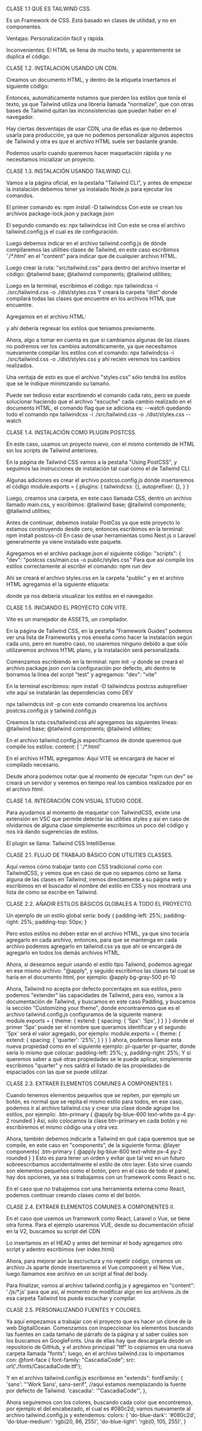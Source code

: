 CLASE 1.1
QUE ES TAILWIND CSS.

Es un Framework de CSS.
Está basado en clases de utilidad, y no en componentes.

Ventajas: 
    Personalización fácil y rápida.

Inconvenientes: El HTML se llena de mucho texto, y aparentemente se duplica el código.

CLASE 1.2.
INSTALACION USANDO UN CDN.

Creamos un documento HTML, y dentro de la etiqueta <head> insertamos el siguiente código:
<script src="https://cdn.tailwindcss.com"></script>
Entonces, automáticamente notamos que pierden los estilos que tenía el texto, ya que Tailwind utiliza una librería llamada "normalize", que con otras bases de Tailwind quitan las inconsistencias que puedan haber en el navegador.

Hay ciertas desventajas de usar CDN, una de ellas es que no debemos usarla para producción, ya que no podemos personalizar algunos aspectos de Tailwind y otra es que el archivo HTML suele ser bastante grande.

Podemos usarlo cuando queremos hacer maquetación rápida y no necesitamos inicializar un proyecto.

CLASE 1.3.
INSTALACIÓN USANDO TAILWIND CLI.

Vamos a la página oficial, en la pestaña "Tailwind CLI", y antes de empezar la instalación debemos tener ya instalado Node.js para ejecutar los comandos.

El primer comando es:
npm install -D tailwindcss
Con este se crean los archivos package-lock.json y package.json

El segundo comando es:
npx tailwindcss init
Con este se crea el archivo tailwind.config.js el cual es de configuración.

Luego debemos indicar en el archivo tailwind.config.js de dónde compilaremos las utilities clases de Tailwind, en este caso escribimos './*.html' en el "content" para indicar que de cualquier archivo HTML.

Luego crear la ruta: "src/tailwind.css" para dentro del archivo insertar el código:
@tailwind base;
@tailwind components;
@tailwind utilities;

Luego en la terminal, escribimos el código:
npx tailwindcss -i ./src/tailwind.css -o ./dist/styles.css
Y creará la carpeta "dist" donde compilará todas las clases que encuentre en los archivos HTML que encuentre.

Agregamos en el archivo HTML:
<link rel="stylesheet" href="./dist/styles.css">
y ahí debería regresar los estilos que teniamos previamente.

Ahora, algo a tomar en cuenta es que si cambiamos algunas de las clases no podremos ver los cambios automáticamente, ya que necesitamos nuevamente compilar los estilos con el comando:
npx tailwindcss -i ./src/tailwind.css -o ./dist/styles.css
y ahí recién veremos los cambios realizados.

Una ventaja de esto es que el archivo "styles.css" sólo tendrá los estilos que se le indique minimizando su tamaño.

Puede ser tedioso estar escribiendo el comando cada rato, pero se puede solucionar haciendo que el archivo "escuche" cada cambio realizado en el documento HTML, el comando flag que se adiciona es:
--watch
quedando todo el comando
npx tailwindcss -i ./src/tailwind.css -o ./dist/styles.css --watch

CLASE 1.4.
INSTALACIÓN COMO PLUGIN POSTCSS.

En este caso, usamos un proyecto nuevo, con el mismo contenido de HTML sin los scripts de Tailwind anteriores.

En la página de Tailwind CSS vamos a la pestaña "Using PostCSS", y seguimos las instrucciones de instalación tal cual como el de Tailwind CLI.

Algunas adiciones es crear el archivo postcss.config.js donde insertaremos el código
module.exports = {
    plugins: {
        tailwindcss: {},
        autoprefixer: {},
    }
}

Luego, creamos una carpeta, en este caso llamada CSS, dentro un archivo llamado main.css, y escribimos:
@tailwind base;
@tailwind components;
@tailwind utilities;

Antes de continuar, debemos instalar PostCss ya que este proyecto lo estamos construyendo desde cero, entonces escribimos en la terminal:
npm install postcss-cli
En caso de usar herramientas como Next.js o Laravel generalmente ya viene instalado este paquete.

Agregamos en el archivo package.json el siguiente código:
  "scripts": {
    "dev": "postcss css/main.css -o public/styles.css"
Para que así compile los estilos correctamente al escribir el comando:
npm run dev

Ahí se creará el archivo styles.css en la carpeta "public" y en el archivo HTML agregamos el la siguiente etiqueta:
<link rel="stylesheet" href="./styles.css">
donde ya nos debería visualizar los estilos en el navegador.

CLASE 1.5.
INICIANDO EL PROYECTO CON VITE.

Vite es un manejador de ASSETS, un compilador.

En la página de Tailwind CSS, en la pestaña "Framework Guides" podemos ver una lista de Frameworks y nos enseña como hacer la instalación según cada uno, pero en nuestro caso, no usaremos ninguno debido a que sólo utilizaremos archivos HTML plano, y la instalación será personalizada.

Comenzamos escribiendo en la terminal:
npm init -y
donde se creará el archivo package.json con la configuración por defecto, ahí dentro le borramos la línea del script "test" y agregamos:
    "dev": "vite"

En la terminal escribimos:
npm install -D tailwindcss postcss autoprefixer vite
aquí se instalarán las dependencias como DEV

npx tailwindcss init -p
con este comando crearemos los archivos postcss.config.js y tailwind.config.js

Creamos la ruta css/tailwind.css
ahí agregamos las siguientes líneas:
@tailwind base;
@tailwind components;
@tailwind utilities;

En el archivo tailwind.config.js específicamos de donde queremos que compile los estilos:
  content: [
    './*.html'

En el archivo HTML agregamos:
    <link rel="stylesheet" href="./css/tailwind.css">
Aquí VITE se encargará de hacer el compilado necesario.

Desde ahora podemos notar que al momento de ejecutar "npm run dev" se creará un servidor y veremos en tiempo real los cambios realizados por en el archivo html.

CLASE 1.6.
INTEGRACIÓN CON VISUAL STUDIO CODE.

Para ayudarnos al momento de maquetar con TailwindCSS, existe una extensión en VSC que permite detectar las utilities styles y así en caso de olvidarnos de alguna clase simplemente escribimos un poco del código y nos irá dando sugerencias de estilos.

El plugin se llama: Tailwind CSS IntelliSense.

CLASE 2.1.
FLUJO DE TRABAJO BÁSICO CON UTILITIES CLASSES.

Aquí vemos cómo trabajar tanto con CSS tradicional como con TailwindCSS, y vemos que en caso de que no sepamos cómo se llama alguna de las clases en Tailwind, iremos directamente a su página web y escribimos en el buscador el nombre del estilo en CSS y nos mostrará una lista de cómo se escribe en Tailwind.

CLASE 2.2.
AÑADIR ESTILOS BÁSICOS GLOBALES A TODO EL PROYECTO.

Un ejemplo de un estilo global sería:
    body {
        padding-left: 25%;
        padding-right: 25%;
        padding-top: 50px;
    }

Pero estos estilos no deben estar en el archivo HTML, ya que sino tocaría agregarlo en cada archivo, entonces, para que se mantenga en cada archivo podemos agregarlo en tailwind.css ya que ahí se encargará de agregarlo en todos los demás archivos HTML.

Ahora, si deseamos seguir usando el estilo tipo Tailwind, podemos agregar en ese mismo archivo: "@apply", y seguido escribimos las clases tal cual se haría en el documento html, por ejemplo:
@apply bg-gray-500 pt-10

Ahora, Tailwind no acepta por defecto porcentajes en sus estilos, pero podemos "extender" las capacidades de Tailwind, para eso, vamos a la documentación de Tailwind, y buscamos en este caso Padding, y buscamos la sección "Customizing your theme", donde encontraremos que es el archivo tailwind.config.js configuramos de la siguiente manera:
module.exports = {
  theme: {
    extend: {
      spacing: {
        '5px': '5px',
      }
    }
  }
}
donde el primer '5px' puede ser el nombre que queramos identificar y el segundo '5px' será el valor agregado, por ejemplo:
module.exports = {
  theme: {
    extend: {
      spacing: {
        'quarter': '25%',
      }
    }
  }
}
ahora, podemos llamar esta nueva propiedad como en el siguiente ejemplo: pl-quarter pr-quarter, donde sería lo mismo que colocar: padding-left: 25%; y, padding-right: 25%;
Y si queremos saber a qué otras propiedades se le puede aplicar, simplemente escribimos "quarter" y nos saldrá el listado de las propiedades de espaciados con las que se puede utilizar.

CLASE 2.3.
EXTRAER ELEMENTOS COMUNES A COMPONENTES I.

Cuando tenemos elementos pequeños que se repiten, por ejemplo un botón, es normal que se repita el mismo estilo para todos, en ese caso, podemos ir al archivo tailwind.css y crear una clase donde agrupe los estilos, por ejemplo:
.btn-primary {
    @apply bg-blue-600 text-white px-4 py-2 rounded
}
Así, solo colocamos la clase btn-primary en cada botón y no escribiremos el mismo código una y otra vez.

Ahora, también debemos indicarle a Tailwind en qué capa queremos que se compile, en este caso en "components", de la siguiente forma:
@layer components{
    .btn-primary {
        @apply bg-blue-600 text-white px-4 py-2 rounded
    }
}
Esto es para tener un orden y evitar que tal vez en un futuro sobreescribamos accidentalmente el estilo de otro layer.
Esto sirve cuando son elementos pequeños como el botón, pero en el caso de todo el panel, hay dos opciones, ya sea si trabajamos con un framework como React o no.

En el caso que no trabajemos con una herramienta externa como React, podemos continuar creando clases como el del botón.

CLASE 2.4.
EXTRAER ELEMENTOS COMUNES A COMPONENTES II.

En el caso que usemos un framework como React, Laravel o Vue, se tiene otra forma.
Para el ejemplo usaremos VUE, desde su documentación oficial en la V2, buscamos su script del CDN
<script src="https://cdn.jsdelivr.net/npm/vue@2/dist/vue.js"></script>
Lo insertamos en el HEAD y antes del terminar el body agregamos otro script y adentro escribimos
(ver index.html)

Ahora, para mejorar aún la escructura y no repetir código, creamos un archivo Js aparte donde insertaremos el Vue.component y el New Vue., luego llamamos ese archivo en un script al final del body.

Para finalizar, vamos al archivo tailwind.config.js y agregamos en "content":
'./js/*.js'
para que así, al momento de modificar algo en los archivos Js de esa carpeta Tailwind los pueda escuchar y compilar.

CLASE 2.5.
PERSONALIZANDO FUENTES Y COLORES.

Ya aquí empezamos a trabajar con el proyecto que es hacer un clone de la web DigitalOcean.
Comenzamos con inspeccionar los elementos buscando las fuentes en cada tamaño de párrafo de la página y al saber cuáles son los buscamos en GoogleFonts. Una de ellas hay que descargarla desde un repositorio de GitHub, y el archivo principail "ttf" lo copiamos en una nueva carpeta llamada "fonts"; luego, en el archivo tailwind.css lo importamos con:
@font-face {
  font-family: "CascadiaCode";
  src: url('./fonts/CascadiaCode.ttf');

Y en el archivo tailwind.config.js escribimos en "extends":
  fontFamily: {
        'sans': "'Work Sans', sans-serif", //aquí estamos reemplazando la fuente por defecto de Tailwind.
        'cascadia': '"CascadiaCode"',
      },

Ahora seguiremos con los colores, buscando cada color que encontremos, por ejemplo el del encabezado, el cual es #080c2d; vamos nuevamente al archivo tailwind.config.js y extendemos:
colors: {
  'do-blue-dark': '#080c2d',
  'do-blue-medium': 'rgb(20, 86, 255)',
  'do-blue-light': 'rgb(0, 105, 255)',
}
